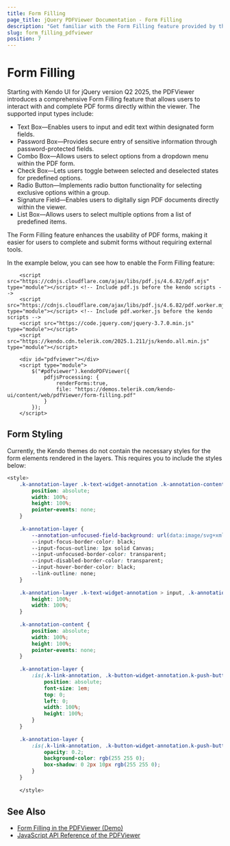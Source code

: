 ```yaml
---
title: Form Filling
page_title: jQuery PDFViewer Documentation - Form Filling
description: "Get familiar with the Form Filling feature provided by the Kendo UI for jQuery PDFViewer."
slug: form_filling_pdfviewer
position: 7
---
```


# Form Filling

Starting with Kendo UI for jQuery version Q2 2025, the PDFViewer introduces a comprehensive Form Filling feature that allows users to interact with and complete PDF forms directly within the viewer. The supported input types include:

- Text Box&mdash;Enables users to input and edit text within designated form fields.
- Password Box&mdash;Provides secure entry of sensitive information through password-protected fields.
- Combo Box&mdash;Allows users to select options from a dropdown menu within the PDF form.
- Check Box&mdash;Lets users toggle between selected and deselected states for predefined options.
- Radio Button&mdash;Implements radio button functionality for selecting exclusive options within a group.
- Signature Field&mdash;Enables users to digitally sign PDF documents directly within the viewer.
- List Box&mdash;Allows users to select multiple options from a list of predefined items.

The Form Filling feature enhances the usability of PDF forms, making it easier for users to complete and submit forms without requiring external tools.

In the example below, you can see how to enable the Form Filling feature:

```dojo
    <script src="https://cdnjs.cloudflare.com/ajax/libs/pdf.js/4.6.82/pdf.mjs" type="module"></script> <!-- Include pdf.js before the kendo scripts -->
    <script src="https://cdnjs.cloudflare.com/ajax/libs/pdf.js/4.6.82/pdf.worker.mjs" type="module"></script> <!-- Include pdf.worker.js before the kendo scripts -->
    <script src="https://code.jquery.com/jquery-3.7.0.min.js" type="module"></script>
    <script src="https://kendo.cdn.telerik.com/2025.1.211/js/kendo.all.min.js" type="module"></script>

    <div id="pdfviewer"></div>
    <script type="module">
        $("#pdfviewer").kendoPDFViewer({
            pdfjsProcessing: {
                renderForms:true,
                file: "https://demos.telerik.com/kendo-ui/content/web/pdfViewer/form-filling.pdf"
            }
        });
    </script>
```

## Form Styling

Currently, the Kendo themes do not contain the necessary styles for the form elements rendered in the layers. This requires you to include the styles below:

```css
<style>
    .k-annotation-layer .k-text-widget-annotation .k-annotation-content {
        position: absolute;
        width: 100%;
        height: 100%;
        pointer-events: none;
    }
    
    .k-annotation-layer {
        --annotation-unfocused-field-background: url(data:image/svg+xml;charset=UTF-8,<svg width='1px' height='1px' xmlns='http://www.w3.org/2000/svg'><rect width='100%' height='100%' style='fill:rgba(0, 54, 255, 0.13);'/></svg>);
        --input-focus-border-color: black;
        --input-focus-outline: 1px solid Canvas;
        --input-unfocused-border-color: transparent;
        --input-disabled-border-color: transparent;
        --input-hover-border-color: black;
        --link-outline: none;
    }
    
    .k-annotation-layer .k-text-widget-annotation > input, .k-annotation-layer .k-text-widget-annotation > textarea, .k-annotation-layer .choiceWidgetAnnotation > select, .k-annotation-layer .k-button-widget-annotation:is(.k-checkbox-widget-annotation, .k-radio-button-widget-annotation) input {
        height: 100%;
        width: 100%;
    }
    
    .k-annotation-content {
        position: absolute;
        width: 100%;
        height: 100%;
        pointer-events: none;
    }
    
    .k-annotation-layer {
        :is(.k-link-annotation, .k-button-widget-annotation.k-push-button-widget-annotation) > a {
            position: absolute;
            font-size: 1em;
            top: 0;
            left: 0;
            width: 100%;
            height: 100%;
        }
    }
    
    .k-annotation-layer {
        :is(.k-link-annotation, .k-button-widget-annotation.k-push-button-widget-annotation):not(.hasBorder) > a:hover {
            opacity: 0.2;
            background-color: rgb(255 255 0);
            box-shadow: 0 2px 10px rgb(255 255 0);
        }
    }
    
    </style>
```

## See Also

* [Form Filling in the PDFViewer (Demo)](https://demos.telerik.com/kendo-ui/pdfviewer/form-filling)
* [JavaScript API Reference of the PDFViewer](/api/javascript/ui/pdfviewer)